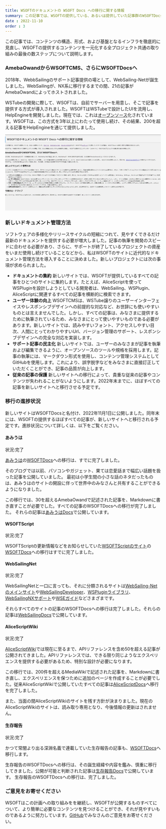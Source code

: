 ```yaml
---
title: WSOFTのドキュメントの WSOFT Docs への移行に関する情報
summary: この記事では、WSOFTの提供している、あるいは提供していた記事群のWSOFTDocsへの移行に関する情報をお知らせします。
date : 2022-11-10
order : 3
---
```

この記事では、コンテンツの構造、形式、および基盤となるインフラを徹底的に見直し、WSOFTの提供するコンテンツを一元化する全プロジェクト共通の取り組みの最後の数ステップについて説明します。

### AmebaOwandからWSOFTCMS、さらにWSOFTDocsへ
2018年、WebbSailingのサポート記事提供の場として、WebSailing-Netが誕生しました。WebSailingが、NX系に移行するまでの間、21の記事がAmebaOwandによってホストされました。

WSTubeの開発に際して、WSOFTは、自前でサーバーを用意し、そこで記事を提供する方式が導入されました。WSOFTはWSTubeで設計したUIを流用し、HelpEngineを開発しました。現在では、これは[オープンソース](https://github.com/taiseiue/helpengine)化されています。WSOFTは、この方式を3年以上にわたって使用し続け、その結果、200を超える記事をHelpEngineを通じて提供しました。

![旧バージョンのWSOFTのサイトでの「WSOFTのドキュメントの WSOFT Docs への移行に関する情報」の表示](media/7.jpg)

### 新しいドキュメント管理方法
ソフトウェアの多様化やリリースサイクルの短縮につれて、見やすくできるだけ最新のドキュメントを提供する必要が増大しました。記事の執筆を開発のスピードに合わせる必要があり、さらに、サポートが終了しているプロジェクトの資産をいまだ使用し続けていることなどから、私はWSOFTのサイトに近代的なドキュメント管理方法を導入することに決めました。新しいプロジェクトには次の事項が求められました。

- **ドキュメントの集約** 新しいサイトでは、WSOFTが提供しているすべての記事をひとつのサイトに集約します。たとえば、AliceScriptを使ってWSPluginを設計しようとしている開発者は、WebSailing、WSPlugin、AliceScriptに関連するすべての記事を横断的に検索できます。
- **ユーザー体験の向上** WSOFTCMSは、WSTube譲りのユーザーインターフェイスやレスポンシブデザインへの前提的な対応など、お世辞にも使いやすいものとは言えませんでした。しかし、すべての記事は、みなさまに提供するために執筆されているため、みなさまにとって使いやすいものである必要があります。新しいサイトでは、読みやすいフォント、アクセスしやすい目次、人間にとってわかりやすいUrl、バージョン管理のサポート、レスポンシブデザインへの完全な対応を実装します。
- **サポート記事の民主化** 新しいサイトでは、ユーザーのみなさまが記事を執筆および編集できるように、オープンソースのツールや規格を採用します。記事の執筆には、マークダウン形式を使用し、コンテンツ管理システムとしてGitHubを使用します。これにより、誤字脱字などをみなさまに直接訂正していただくことができ、記事の品質が向上します。
- **従来の記事の保護** 新しいサイトへの移行によって、貴重な従来の記事やコンテンツが失われることがないようにします。2022年末までに、ほぼすべての記事を新しいサイトへと移行させる予定です。

### 移行の進捗状況
新しいサイトはWSOFTDocsと名付け、2022年11月1日に公開しました。同年末には、WSOFTの提供するほぼすべての記事が、新しいサイトへと移行される予定です。進捗状況について詳しくは、以下をご覧ください。

#### あみうは
状況:<span class="badge bg-success">完了</span>

[あみうは](https://amiuha2103.amebaownd.com)の[WSOFTDocs](https://docs.wsoft.ws)への移行は、すでに完了しました。

そのブログでは以前、パソコンやガジェット、果ては恋愛話まで幅広い話題を扱った記事を公開していました。
最初は小学生間の小さな話のネタだったものは、あみうはのサイトの開設に伴って世界中のみなさんと共有することができるようになりました。

この移行では、30を超えるAmebaOwandで記述された記事を、Markdownに書き直すことが必要でした。すべての記事のWSOFTDocsへの移行が完了しました。
それらの記事は[あみうはDocs](https://docs.wsoft.ws/amiuha)で公開しています。

#### WSOFTScript
状況:<span class="badge bg-success">完了</span>

WSOFTScriptの更新情報などをお知らせしていた[WSOFTScriptのサイト](https://wsoft.ws/script)の[WSOFTDocs](https://docs.wsoft.ws/script)への移行はすでに完了しました。

#### WebSailingNet
状況:<span class="badge bg-success">完了</span>

WebSailingNetと一口に言っても、それに分類されるサイトは[WebSailing-Netのメインサイト](https://websailing.localinfo.jp)や[WebSailingDeveloper](https://developer-websailing.localinfo.jp)、[WSPluginライブラリ](https://plugin-websailing.localinfo.jp)、[WebSailingNXサポート](https://suport-websailing.localinfo.jp)や[WSEガイド](https://wseguide-websailing.localinfo.jp)などさまざまです。

それらすべてのサイトの記事のWSOFTDocsへの移行は完了しました。それらの記事は[WebSailingDocs](../products/websailing/index.md)で公開しています。

#### AliceScriptWiki
状況:<span class="badge bg-success">完了</span>

[AliceScriptWiki](https://alice.wsoft.ws/)では現在に至るまで、APIリファレンスを含め50を超える記事が公開されてきました。APIリファレンスでは、できる限り同じようなエクスペリエンスを提供する必要があるため、特別な設計が必要になります。

この移行では、200件を超えるMediaWikiで記述された記事を、Markdownに書き直し、エクスペリエンスを保つために追加のページを作成することが必要でした。従来AliceScriptWikiで公開していたすべての記事は[AliceScriptDocs](../products/alice/index.md)へ移行を完了しました。

また、当面の間AliceScriptWikiのサイトを残す方針が決まりました。現在のAliceScriptWikiのサイトは、読み取り専用となり、今後情報の更新はされません。

#### 生存報告
状況:<span class="badge bg-success">完了</span>

かつて常闇より出る深淵名義で連載していた生存報告の記事も、[WSOFTDocs](https://docs.wsoft.ws/)へ移行します。

生存報告のWSOFTDocsへの移行は、その誕生経緯や内容を鑑み、慎重に移行してきました。公開が可能と判断された記事は[生存報告Docs](https://docs.wsoft.ws/tokoyami)で公開しています。
生存報告のWSOFTDocsへの移行は、完了しました。

### ご意見をお寄せください
WSOFTはこの計画への取り組みをを継続し、WSOFTが公開するものすべてについて、より簡単に必要なコンテンツを見つけることができ、それが見やすいものであるように努力しています。[GitHub](https://github.com/WSOFT-Project/docs/issues)でみなさんのご意見をお寄せください。
